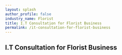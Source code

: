 ```yaml
---
layout: splash 
author_profile: false 
industry_name: Florist
title: I.T Consultation for Florist Business
permalink: /it-consultation-for-florist-business
---
```


## I.T Consultation for Florist Business